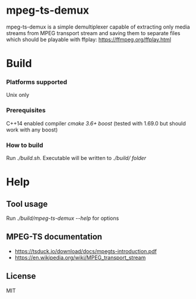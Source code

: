 # mpeg-ts-demux

mpeg-ts-demux is a simple demultiplexer capable of extracting only media streams from MPEG transport stream and saving them to separate files which should be playable with ffplay: https://ffmpeg.org/ffplay.html

# Build
### Platforms supported
Unix only
### Prerequisites
C++14 enabled compiler
*cmake 3.6+*
*boost* (tested with 1.69.0 but should work with any boost)

### How to build
Run *./build.sh*. Executable will be written to *./build/ folder*

# Help

## Tool usage

Run *./build/mpeg-ts-demux --help* for options

## MPEG-TS documentation

- https://tsduck.io/download/docs/mpegts-introduction.pdf
- https://en.wikipedia.org/wiki/MPEG_transport_stream


## License

MIT
